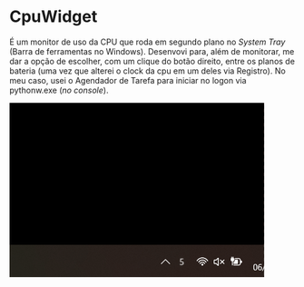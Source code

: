 # CpuWidget

É um monitor de uso da CPU que roda em segundo plano no _System Tray_ (Barra de ferramentas no Windows). Desenvovi para, além de monitorar, me dar a opção de escolher, com um clique do botão direito, entre os planos de bateria (uma vez que alterei o clock da cpu em um deles via Registro). No meu caso, usei o Agendador de Tarefa para iniciar no logon via pythonw.exe (_no console_).

![Exemplo da aplicação](./ex_wid.gif "Exemplo")
